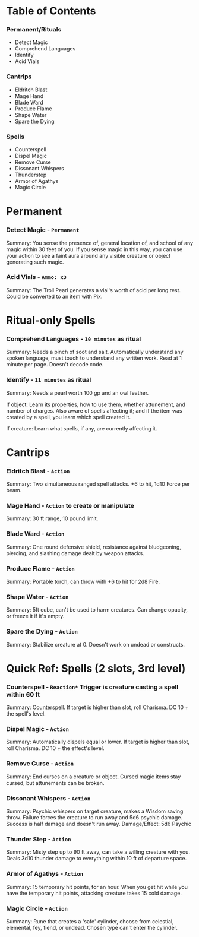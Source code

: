 # Table of Contents

### Permanent/Rituals
- Detect Magic
- Comprehend Languages
- Identify
- Acid Vials

### Cantrips
- Eldritch Blast
- Mage Hand
- Blade Ward
- Produce Flame
- Shape Water
- Spare the Dying

### Spells
- Counterspell
- Dispel Magic
- Remove Curse
- Dissonant Whispers
- Thunderstep
- Armor of Agathys
- Magic Circle

# Permanent

### Detect Magic - `Permanent`
Summary: You sense the presence of, general location of, and school of any magic within 30 feet of you. If you sense magic in this way, you can use your action to see a faint aura around any visible creature or object generating such magic.

### Acid Vials - `Ammo: x3`
Summary: The Troll Pearl generates a vial's worth of acid per long rest. Could be converted to an item with Pix.



# Ritual-only Spells

### Comprehend Languages - `10 minutes` as ritual
Summary: Needs a pinch of soot and salt. Automatically understand any spoken language, must touch to understand any written work. Read at 1 minute per page. Doesn't decode code.

### Identify - `11 minutes` as ritual
Summary: Needs a pearl worth 100 gp and an owl feather.

If object: Learn its properties, how to use them, whether attunement, and number of charges. Also aware of spells affecting it; and if the item was created by a spell, you learn which spell created it.

If creature: Learn what spells, if any, are currently affecting it.



# Cantrips

### Eldritch Blast - `Action`
Summary: Two simultaneous ranged spell attacks. +6 to hit, 1d10 Force per beam.

### Mage Hand - `Action` to create or manipulate
Summary: 30 ft range, 10 pound limit.

### Blade Ward - `Action`
Summary: One round defensive shield, resistance against bludgeoning, piercing, and slashing damage dealt by weapon attacks.

### Produce Flame - `Action`
Summary: Portable torch, can throw with +6 to hit for 2d8 Fire.

### Shape Water - `Action`
Summary: 5ft cube, can't be used to harm creatures. Can change opacity, or freeze it if it's empty.

### Spare the Dying - `Action`
Summary: Stabilize creature at 0. Doesn't work on undead or constructs.



# Quick Ref: Spells (2 slots, 3rd level)

### Counterspell - `Reaction*` Trigger is creature casting a spell within 60 ft
Summary: Counterspell. If target is higher than slot, roll Charisma. DC 10 + the spell's level.

### Dispel Magic - `Action`
Summary: Automatically dispels equal or lower. If target is higher than slot, roll Charisma. DC 10 + the effect's level.

### Remove Curse - `Action`
Summary: End curses on a creature or object. Cursed magic items stay cursed, but attunements can be broken.

### Dissonant Whispers - `Action`
Summary: Psychic whispers on target creature, makes a Wisdom saving throw. Failure forces the creature to run away and 5d6 psychic damage. Success is half damage and doesn't run away.
Damage/Effect: 5d6 Psychic

### Thunder Step - `Action`
Summary: Misty step up to 90 ft away, can take a willing creature with you. Deals 3d10 thunder damage to everything within 10 ft of departure space.

### Armor of Agathys - `Action`
Summary: 15 temporary hit points, for an hour. When you get hit while you have the temporary hit points, attacking creature takes 15 cold damage.

### Magic Circle - `Action`
Summany: Rune that creates a 'safe' cylinder, choose from celestial, elemental, fey, fiend, or undead. Chosen type can't enter the cylinder.
